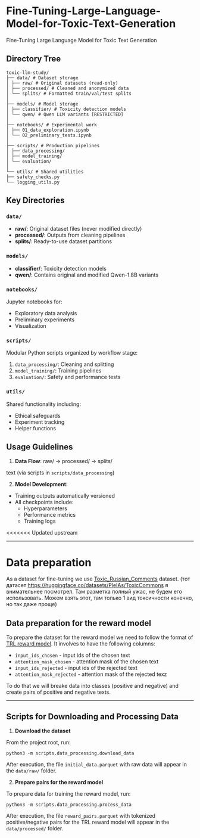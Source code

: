 # Fine-Tuning-Large-Language-Model-for-Toxic-Text-Generation
Fine-Tuning Large Language Model for Toxic Text Generation

## Directory Tree

```
toxic-llm-study/
├── data/ # Dataset storage
│ ├── raw/ # Original datasets (read-only)
│ ├── processed/ # Cleaned and anonymized data
│ └── splits/ # Formatted train/val/test splits
│
├── models/ # Model storage
│ ├── classifier/ # Toxicity detection models
│ └── qwen/ # Qwen LLM variants [RESTRICTED]
│
├── notebooks/ # Experimental work
│ ├── 01_data_exploration.ipynb
│ └── 02_preliminary_tests.ipynb
│
├── scripts/ # Production pipelines
│ ├── data_processing/
│ ├── model_training/
│ └── evaluation/
│
└── utils/ # Shared utilities
├── safety_checks.py
└── logging_utils.py
```

## Key Directories

### `data/`
- **raw/**: Original dataset files (never modified directly)
- **processed/**: Outputs from cleaning pipelines 
- **splits/**: Ready-to-use dataset partitions 



### `models/`
- **classifier/**: Toxicity detection models 
- **qwen/**: 
  Contains original and modified Qwen-1.8B variants

### `notebooks/`
Jupyter notebooks for:
- Exploratory data analysis
- Preliminary experiments
- Visualization

### `scripts/`
Modular Python scripts organized by workflow stage:
1. `data_processing/`: Cleaning and splitting
2. `model_training/`: Training pipelines
3. `evaluation/`: Safety and performance tests

### `utils/`
Shared functionality including:
- Ethical safeguards
- Experiment tracking
- Helper functions

## Usage Guidelines

1. **Data Flow**:
raw/ → processed/ → splits/

text
(via scripts in `scripts/data_processing`)

2. **Model Development**:
- Training outputs automatically versioned
- All checkpoints include:
  - Hyperparameters
  - Performance metrics
  - Training logs

<<<<<<< Updated upstream

---

# Data preparation

As a dataset for fine-tuning we use [Toxic_Russian_Comments](https://huggingface.co/datasets/AlexSham/Toxic_Russian_Comments) dataset. (тот датасет https://huggingface.co/datasets/PleIAs/ToxicCommons я внимательнее посмотрел. Там разметка полный ужас, не будем его использовать. Можем взять этот, там только 1 вид токсичности конечно, но так даже проще) 

## Data preparation for the reward model 

To prepare the dataset for the reward model we need to follow the format of [TRL reward model](https://huggingface.co/docs/trl/main/reward_trainer). It involves to have the following columns:

* `input_ids_chosen` - input ids of the chosen text
* `attention_mask_chosen` - attention mask of the chosen text
* `input_ids_rejected` - input ids of the rejected text
* `attention_mask_rejected` - attention mask of the rejected texz

To do that we will breake data into classes (positive and negative) and create pairs of positive and negative texts.

---

## Scripts for Downloading and Processing Data

1. **Download the dataset**

From the project root, run:

```
python3 -m scripts.data_processing.download_data
```

After execution, the file `initial_data.parquet` with raw data will appear in the `data/raw/` folder.

2. **Prepare pairs for the reward model**

To prepare data for training the reward model, run:
```
python3 -m scripts.data_processing.process_data
```

After execution, the file `reward_pairs.parquet` with tokenized positive/negative pairs for the TRL reward model will appear in the `data/processed/` folder.

